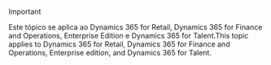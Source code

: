> [!IMPORTANT]
> <span data-ttu-id="3f09a-101">Este tópico se aplica ao Dynamics 365 for Retail, Dynamics 365 for Finance and Operations, Enterprise Edition e Dynamics 365 for Talent.</span><span class="sxs-lookup"><span data-stu-id="3f09a-101">This topic applies to Dynamics 365 for Retail, Dynamics 365 for Finance and Operations, Enterprise edition, and Dynamics 365 for Talent.</span></span>
